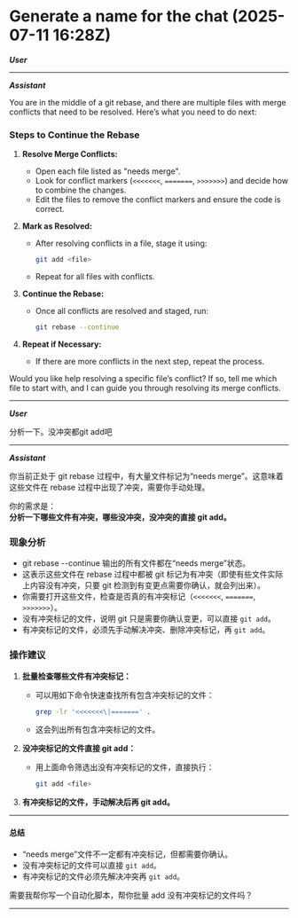 <!-- Generated by SpecStory -->

# Generate a name for the chat (2025-07-11 16:28Z)

_**User**_



---

_**Assistant**_

You are in the middle of a git rebase, and there are multiple files with merge conflicts that need to be resolved. Here’s what you need to do next:

### Steps to Continue the Rebase

1. **Resolve Merge Conflicts:**
   - Open each file listed as "needs merge".
   - Look for conflict markers (`<<<<<<<`, `=======`, `>>>>>>>`) and decide how to combine the changes.
   - Edit the files to remove the conflict markers and ensure the code is correct.

2. **Mark as Resolved:**
   - After resolving conflicts in a file, stage it using:
     ```sh
     git add <file>
     ```
   - Repeat for all files with conflicts.

3. **Continue the Rebase:**
   - Once all conflicts are resolved and staged, run:
     ```sh
     git rebase --continue
     ```

4. **Repeat if Necessary:**
   - If there are more conflicts in the next step, repeat the process.

Would you like help resolving a specific file’s conflict? If so, tell me which file to start with, and I can guide you through resolving its merge conflicts.

---

_**User**_

分析一下。没冲突都git add吧

---

_**Assistant**_

你当前正处于 git rebase 过程中，有大量文件标记为“needs merge”。这意味着这些文件在 rebase 过程中出现了冲突，需要你手动处理。

你的需求是：  
**分析一下哪些文件有冲突，哪些没冲突，没冲突的直接 git add。**

### 现象分析

- git rebase --continue 输出的所有文件都在“needs merge”状态。
- 这表示这些文件在 rebase 过程中都被 git 标记为有冲突（即使有些文件实际上内容没有冲突，只要 git 检测到有变更点需要你确认，就会列出来）。
- 你需要打开这些文件，检查是否真的有冲突标记（`<<<<<<<`, `=======`, `>>>>>>>`）。
- 没有冲突标记的文件，说明 git 只是需要你确认变更，可以直接 `git add`。
- 有冲突标记的文件，必须先手动解决冲突、删除冲突标记，再 `git add`。

### 操作建议

1. **批量检查哪些文件有冲突标记：**
   - 可以用如下命令快速查找所有包含冲突标记的文件：
     ```sh
     grep -lr '<<<<<<<\|=======' .
     ```
   - 这会列出所有包含冲突标记的文件。

2. **没冲突标记的文件直接 git add：**
   - 用上面命令筛选出没有冲突标记的文件，直接执行：
     ```sh
     git add <file>
     ```

3. **有冲突标记的文件，手动解决后再 git add。**

---

#### 总结

- “needs merge”文件不一定都有冲突标记，但都需要你确认。
- 没有冲突标记的文件可以直接 `git add`。
- 有冲突标记的文件必须先解决冲突再 `git add`。

需要我帮你写一个自动化脚本，帮你批量 add 没有冲突标记的文件吗？

---


